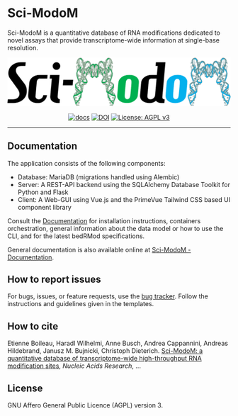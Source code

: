 # Sci-ModoM

Sci-ModoM is a quantitative database of RNA modifications dedicated to novel assays that provide transcriptome-wide information at
single-base resolution.

<p align="center">
  <a href="https://dieterich-lab.github.io/scimodom/index.html"><img alt="Sci-ModoM" src="https://github.com/dieterich-lab/scimodom/raw/master/server/docs/source/_static/logo.png"></a>
</p>

<p align="center">
<a href="https://dieterich-lab.github.io/scimodom/index.html"><img alt="docs" src="https://github.com/dieterich-lab/scimodom/actions/workflows/static.yml/badge.svg"></a>
<a href="https://doi.org/10.5281/zenodo.13911907"><img alt="DOI" src="https://zenodo.org/badge/DOI/10.5281/zenodo.13911907.svg"></a>
<a href="https://www.gnu.org/licenses/agpl-3.0"><img alt="License: AGPL v3" src="https://img.shields.io/badge/License-AGPL_v3-blue.svg"></a>
</p>

---

## Documentation

The application consists of the following components:

- Database: MariaDB (migrations handled using Alembic)
- Server: A REST-API backend using the SQLAlchemy Database Toolkit for Python and Flask
- Client: A Web-GUI using Vue.js and the PrimeVue Tailwind CSS based UI component library

Consult the [Documentation](https://dieterich-lab.github.io/scimodom/index.html) for installation instructions, containers orchestration, general information about the data model or how to use the CLI, and for the latest bedRMod specifications.

General documentation is also available online at [Sci-ModoM - Documentation](https://scimodom.dieterichlab.org/documentation/about).

## How to report issues

For bugs, issues, or feature requests, use the [bug tracker](https://github.com/dieterich-lab/scimodom/issues). Follow the instructions and guidelines given in the templates.

## How to cite

Etienne Boileau, Haradl Wilhelmi, Anne Busch, Andrea Cappannini, Andreas Hildebrand, Janusz M. Bujnicki, Christoph Dieterich. [Sci-ModoM: a quantitative database of transcriptome-wide high-throughput RNA modification sites](none), _Nucleic Acids Research_, ...

## License

GNU Affero General Public Licence (AGPL) version 3.
